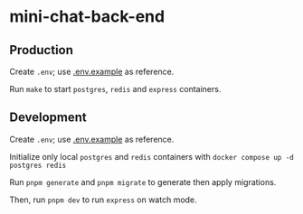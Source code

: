 # mini-chat-back-end

## Production

Create `.env`; use [.env.example](.env.example) as reference.

Run `make` to start `postgres`, `redis` and `express` containers.

## Development

Create `.env`; use [.env.example](.env.example) as reference.

Initialize only local `postgres` and `redis` containers with `docker compose up -d postgres redis`

Run `pnpm generate` and `pnpm migrate` to generate then apply migrations.

Then, run `pnpm dev` to run `express` on watch mode.
